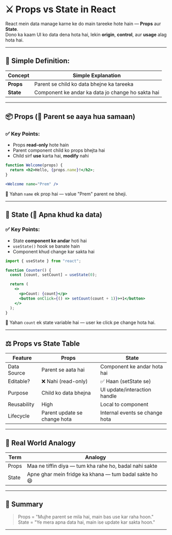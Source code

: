# ⚔️ Props vs State in React

React mein data manage karne ke do main tareeke hote hain — **Props** aur **State**.  
Dono ka kaam UI ko data dena hota hai, lekin **origin**, **control**, aur **usage** alag hota hai.

---

## 🧠 Simple Definition:

| Concept | Simple Explanation |
|--------|--------------------|
| **Props** | Parent se child ko data bhejne ka tareeka |
| **State** | Component ke andar ka data jo change ho sakta hai |

---

## 📦 Props (🧳 Parent se aaya hua samaan)

### ✅ Key Points:

- Props **read-only** hote hain
- Parent component child ko props bhejta hai
- Child sirf **use** karta hai, **modify** nahi

```jsx
function Welcome(props) {
  return <h2>Hello, {props.name}!</h2>;
}

<Welcome name="Prem" />
```

🧠 Yahan `name` ek prop hai — value "Prem" parent ne bheji.

---

## 🔁 State (🧠 Apna khud ka data)

### ✅ Key Points:

- State **component ke andar** hoti hai
- `useState()` hook se banate hain
- Component khud change kar sakta hai

```jsx
import { useState } from "react";

function Counter() {
  const [count, setCount] = useState(0);

  return (
    <>
      <p>Count: {count}</p>
      <button onClick={() => setCount(count + 1)}>+1</button>
    </>
  );
}
```

🧠 Yahan `count` ek state variable hai — user ke click pe change hota hai.

---

## ⚖️ Props vs State Table

| Feature       | Props                         | State                          |
|---------------|-------------------------------|--------------------------------|
| Data Source   | Parent se aata hai             | Component ke andar hota hai    |
| Editable?     | ❌ Nahi (read-only)            | ✅ Haan (setState se)          |
| Purpose       | Child ko data bhejna           | UI update/interaction handle   |
| Reusability   | High                           | Local to component             |
| Lifecycle     | Parent update se change hota   | Internal events se change hota |

---

## 🧪 Real World Analogy

| Term   | Analogy                              |
|--------|--------------------------------------|
| Props  | Maa ne tiffin diya — tum kha rahe ho, badal nahi sakte |
| State  | Apne ghar mein fridge ka khana — tum badal sakte ho 😄 |

---

## 🧼 Summary

> Props = "Mujhe parent se mila hai, main bas use kar raha hoon."  
> State = "Ye mera apna data hai, main ise update kar sakta hoon."

---

